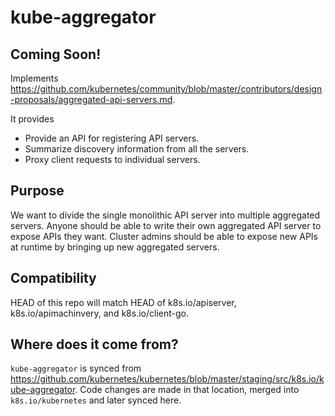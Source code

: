# kube-aggregator
## Coming Soon!

Implements https://github.com/kubernetes/community/blob/master/contributors/design-proposals/aggregated-api-servers.md.

It provides
* Provide an API for registering API servers.
* Summarize discovery information from all the servers.
* Proxy client requests to individual servers.


## Purpose

We want to divide the single monolithic API server into multiple aggregated
servers. Anyone should be able to write their own aggregated API server to expose APIs they want.
Cluster admins should be able to expose new APIs at runtime by bringing up new
aggregated servers.


## Compatibility

HEAD of this repo will match HEAD of k8s.io/apiserver, k8s.io/apimachinvery, and k8s.io/client-go.

## Where does it come from?

`kube-aggregator` is synced from https://github.com/kubernetes/kubernetes/blob/master/staging/src/k8s.io/kube-aggregator.
Code changes are made in that location, merged into `k8s.io/kubernetes` and later synced here.
